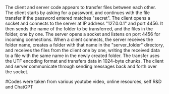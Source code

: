 The client and server code appears to transfer files between each other. The client starts by asking for a password, and continues with the file transfer if the password entered matches "secret". The client opens a socket and connects to the server at IP address "127.0.0.1" and port 4456. It then sends the name of the folder to be transferred, and the files in the folder, one by one. The server opens a socket and listens on port 4456 for incoming connections. When a client connects, the server receives the folder name, creates a folder with that name in the "server_folder" directory, and receives the files from the client one by one, writing the received data to a file with the same name in the newly created folder. The transfer uses the UTF encoding format and transfers data in 1024-byte chunks. The client and server communicate through sending messages back and forth over the socket.


#Codes were taken from various youtube video, online resources, self R&D and ChatGPT
